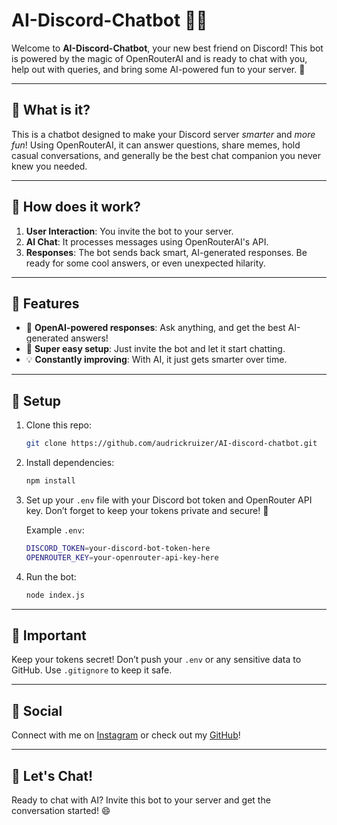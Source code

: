 
# AI-Discord-Chatbot 🤖💬

Welcome to **AI-Discord-Chatbot**, your new best friend on Discord! This bot is powered by the magic of OpenRouterAI and is ready to chat with you, help out with queries, and bring some AI-powered fun to your server. 🎉

---

## 🚀 What is it?

This is a chatbot designed to make your Discord server *smarter* and *more fun*! Using OpenRouterAI, it can answer questions, share memes, hold casual conversations, and generally be the best chat companion you never knew you needed.

---

## 🤔 How does it work?

1. **User Interaction**: You invite the bot to your server.
2. **AI Chat**: It processes messages using OpenRouterAI's API.
3. **Responses**: The bot sends back smart, AI-generated responses. Be ready for some cool answers, or even unexpected hilarity.

---

## 🎯 Features

- 🤖 **OpenAI-powered responses**: Ask anything, and get the best AI-generated answers!
- 🌟 **Super easy setup**: Just invite the bot and let it start chatting.
- 💡 **Constantly improving**: With AI, it just gets smarter over time.

---

## 🔧 Setup

1. Clone this repo:
   ```bash
   git clone https://github.com/audrickruizer/AI-discord-chatbot.git
   ```

2. Install dependencies:
   ```bash
   npm install
   ```

3. Set up your `.env` file with your Discord bot token and OpenRouter API key. Don’t forget to keep your tokens private and secure! 🔑

   Example `.env`:
   ```bash
   DISCORD_TOKEN=your-discord-bot-token-here
   OPENROUTER_KEY=your-openrouter-api-key-here
   ```

4. Run the bot:
   ```bash
   node index.js
   ```

---

## 🚨 Important

Keep your tokens secret! Don’t push your `.env` or any sensitive data to GitHub. Use `.gitignore` to keep it safe.

---

## 📱 Social

Connect with me on [Instagram](https://www.instagram.com/audrickruizer) or check out my [GitHub](https://github.com/audrickruizer)!

---

## 🎉 Let's Chat!

Ready to chat with AI? Invite this bot to your server and get the conversation started! 😄